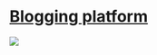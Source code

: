 
 # [ Blogging platform](https://blogg-e7a16.web.app/)

 
 ![](https://user-images.githubusercontent.com/81074093/166117442-f0ab7dca-232e-473a-9003-9bf1d06ae8d7.png)
